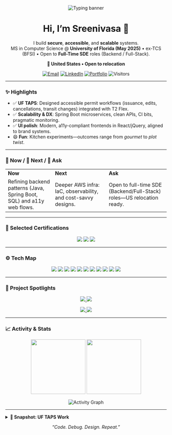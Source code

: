 <!-- Animated hero banner (auto light/dark) -->
<p align="center">
  <picture>
    <source media="(prefers-color-scheme: dark)" srcset="https://readme-typing-svg.demolab.com?font=Inter&weight=700&size=26&duration=2600&pause=700&color=58A6FF&center=true&vCenter=true&width=950&lines=Sreenivasa+Raju+Konduru;Backend+%26+Full-Stack+Engineer;MS+CS+%40+University+of+Florida;Java+%7C+Spring+Boot+%7C+React+%7C+AWS;Secure+%2F+Accessible+%2F+Scalable" />
    <source media="(prefers-color-scheme: light)" srcset="https://readme-typing-svg.demolab.com?font=Inter&weight=700&size=26&duration=2600&pause=700&color=0A66C2&center=true&vCenter=true&width=950&lines=Sreenivasa+Raju+Konduru;Backend+%26+Full-Stack+Engineer;MS+CS+%40+University+of+Florida;Java+%7C+Spring+Boot+%7C+React+%7C+AWS;Secure+%2F+Accessible+%2F+Scalable" />
    <img src="https://readme-typing-svg.demolab.com?font=Inter&weight=700&size=26&duration=2600&pause=700&color=58A6FF&center=true&vCenter=true&width=950&lines=Sreenivasa+Raju+Konduru;Backend+%26+Full-Stack+Engineer;MS+CS+%40+University+of+Florida;Java+%7C+Spring+Boot+%7C+React+%7C+AWS;Secure+%2F+Accessible+%2F+Scalable" alt="Typing banner" />
  </picture>
</p>

<h1 align="center">Hi, I’m Sreenivasa 👋</h1>

<p align="center">
  I build <b>secure</b>, <b>accessible</b>, and <b>scalable</b> systems.<br/>
  MS in Computer Science @ <b>University of Florida (May 2025)</b> • ex-TCS (BFSI) • Open to <b>Full-Time SDE</b> roles (Backend / Full-Stack).
</p>

<p align="center">
  <b>📍 United States • Open to relocation</b>
</p>

<p align="center">
  <a href="mailto:kondurusreenivasaraju1@gmail.com"><img alt="Email" src="https://img.shields.io/badge/Email-kondurusreenivasaraju1%40gmail.com-1f6feb?style=for-the-badge&logo=gmail&logoColor=white"></a>
  <a href="https://www.linkedin.com/in/sreenivasa-raju-konduru-b27a51169/"><img alt="LinkedIn" src="https://img.shields.io/badge/LinkedIn-Sreenivasa%20Raju-0a66c2?style=for-the-badge&logo=linkedin&logoColor=white"></a>
  <a href="https://sreenivasarajukonduru.github.io/Portfolio/"><img alt="Portfolio" src="https://img.shields.io/badge/Portfolio-Visit-111827?style=for-the-badge&logo=githubpages&logoColor=white"></a>
  <img alt="Visitors" src="https://komarev.com/ghpvc/?username=SreenivasaRajuKonduru&style=for-the-badge&color=5865F2">
</p>

---

### ✨ Highlights
- ✅ **UF TAPS**: Designed accessible permit workflows (issuance, edits, cancellations, transit changes) integrated with T2 Flex.
- ✅ **Scalability & DX**: Spring Boot microservices, clean APIs, CI bits, pragmatic monitoring.
- ✅ **UI polish**: Modern, a11y-compliant frontends in React/jQuery, aligned to brand systems.
- 😄 **Fun**: Kitchen experiments—outcomes range from *gourmet* to *plot twist*.

---

### 🧭 Now / 🔭 Next / 🙋 Ask
<table>
<tr>
<td><b>Now</b></td>
<td><b>Next</b></td>
<td><b>Ask</b></td>
</tr>
<tr>
<td>Refining backend patterns (Java, Spring Boot, SQL) and a11y web flows.</td>
<td>Deeper AWS infra: IaC, observability, and cost-savvy designs.</td>
<td>Open to full-time SDE (Backend/Full-Stack) roles—US relocation ready.</td>
</tr>
</table>

---

### 🏅 Selected Certifications
<p align="center">
  <img src="https://img.shields.io/badge/Salesforce%20Platform%20Developer%20I-00A1E0?logo=salesforce&logoColor=white">
  <img src="https://img.shields.io/badge/Copado%20Fundamentals%20I-2E86C1?logo=salesforce&logoColor=white">
  <img src="https://img.shields.io/badge/Learning%3A%20Copado%20Metadata%20Pipeline-6C3483?logo=salesforce&logoColor=white">
</p>

---

### ⚙️ Tech Map
<p align="center">
  <img src="https://img.shields.io/badge/Java-ED8B00?logo=java&logoColor=white">
  <img src="https://img.shields.io/badge/Spring%20Boot-6DB33F?logo=springboot&logoColor=white">
  <img src="https://img.shields.io/badge/React-149ECA?logo=react&logoColor=white">
  <img src="https://img.shields.io/badge/Node.js-339933?logo=nodedotjs&logoColor=white">
  <img src="https://img.shields.io/badge/Python-3776AB?logo=python&logoColor=white">
  <img src="https://img.shields.io/badge/AWS-232F3E?logo=amazonaws&logoColor=white">
  <img src="https://img.shields.io/badge/PostgreSQL-4169E1?logo=postgresql&logoColor=white">
  <img src="https://img.shields.io/badge/MySQL-4479A1?logo=mysql&logoColor=white">
  <img src="https://img.shields.io/badge/MongoDB-47A248?logo=mongodb&logoColor=white">
  <img src="https://img.shields.io/badge/Docker-2496ED?logo=docker&logoColor=white">
  <img src="https://img.shields.io/badge/Selenium-43B02A?logo=selenium&logoColor=white">
</p>

---

### 🚀 Project Spotlights
<p align="center">
  <a href="https://github.com/SreenivasaRajuKonduru/SkillArcade">
    <img src="https://github-readme-stats.vercel.app/api/pin/?username=SreenivasaRajuKonduru&repo=SkillArcade&theme=github_dark&show_owner=true" />
  </a>
  <a href="https://github.com/SreenivasaRajuKonduru/Journey-Builder">
    <img src="https://github-readme-stats.vercel.app/api/pin/?username=SreenivasaRajuKonduru&repo=Journey-Builder&theme=github_dark&show_owner=true" />
  </a>
</p>
<p align="center">
  <a href="https://github.com/SreenivasaRajuKonduru/Semantic-Segmentation-of-City-Images-main">
    <img src="https://github-readme-stats.vercel.app/api/pin/?username=SreenivasaRajuKonduru&repo=Semantic-Segmentation-of-City-Images-main&theme=github_dark&show_owner=true" />
  </a>
  <a href="https://github.com/SreenivasaRajuKonduru/Portfolio">
    <img src="https://github-readme-stats.vercel.app/api/pin/?username=SreenivasaRajuKonduru&repo=Portfolio&theme=github_dark&show_owner=true" />
  </a>
</p>

---

### 📈 Activity & Stats
<p align="center">
  <img height="170" src="https://github-readme-stats.vercel.app/api?username=SreenivasaRajuKonduru&show_icons=true&theme=github_dark&rank_icon=github&hide_border=true" />
  <img height="170" src="https://streak-stats.demolab.com?user=SreenivasaRajuKonduru&theme=github-dark-blue&hide_border=true" />
</p>

<p align="center">
  <picture>
    <source media="(prefers-color-scheme: dark)" srcset="https://github-readme-activity-graph.vercel.app/graph?username=SreenivasaRajuKonduru&bg_color=0d1117&color=58a6ff&line=3fb950&point=c9d1d9&area=true&hide_border=true" />
    <source media="(prefers-color-scheme: light)" srcset="https://github-readme-activity-graph.vercel.app/graph?username=SreenivasaRajuKonduru&bg_color=ffffff&color=0a66c2&line=2ea043&point=24292f&area=true&hide_border=true" />
    <img alt="Activity Graph" src="https://github-readme-activity-graph.vercel.app/graph?username=SreenivasaRajuKonduru&bg_color=0d1117&color=58a6ff&line=3fb950&point=c9d1d9&area=true&hide_border=true" />
  </picture>
</p>

---

<details>
<summary><b>🧪 Snapshot: UF TAPS Work</b></summary>

- Accessible permit workflows (issuance, edits, cancellations, transit changes)  
- Frontend modernization with **HTML5, CSS3, jQuery, Bootstrap** + brand/a11y compliance  
- Integrations with T2 Flex; reduced support tickets via cleaner flows  
</details>

<p align="center">
  <i>“Code. Debug. Design. Repeat.”</i>
</p>
